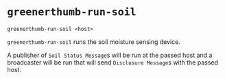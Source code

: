 # `greenerthumb-run-soil`

```
greenerthumb-run-soil <host>
```

`greenerthumb-run-soil` runs the soil moisture sensing device.

A publisher of `Soil Status Message`s will be run at the passed host and a
broadcaster will be run that will send `Disclosure Message`s with the passed
host.
